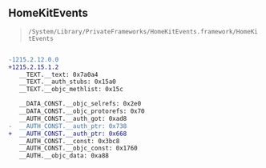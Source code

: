## HomeKitEvents

> `/System/Library/PrivateFrameworks/HomeKitEvents.framework/HomeKitEvents`

```diff

-1215.2.12.0.0
+1215.2.15.1.2
   __TEXT.__text: 0x7a0a4
   __TEXT.__auth_stubs: 0x15a0
   __TEXT.__objc_methlist: 0x15c

   __DATA_CONST.__objc_selrefs: 0x2e0
   __DATA_CONST.__objc_protorefs: 0x70
   __AUTH_CONST.__auth_got: 0xad8
-  __AUTH_CONST.__auth_ptr: 0x738
+  __AUTH_CONST.__auth_ptr: 0x668
   __AUTH_CONST.__const: 0x3bc8
   __AUTH_CONST.__objc_const: 0x1760
   __AUTH.__objc_data: 0xa88

```
